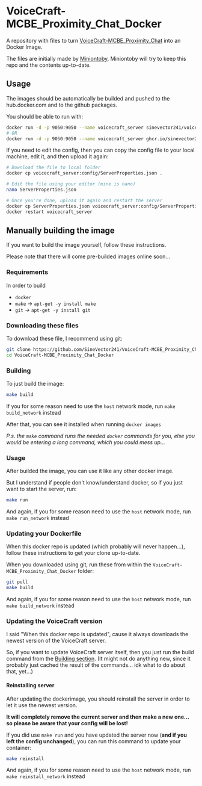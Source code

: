 # VoiceCraft-MCBE_Proximity_Chat_Docker

A repository with files to turn [VoiceCraft-MCBE_Proximity_Chat](https://github.com/SineVector241/VoiceCraft-MCBE_Proximity_Chat) into an Docker Image.

The files are initially made by [Miniontoby](https://github.com/Miniontoby).
Miniontoby will try to keep this repo and the contents up-to-date.


## Usage

The images should be automatically be builded and pushed to the hub.docker.com and to the github packages.

You should be able to run with:
```bash
docker run -d -p 9050:9050 --name voicecraft_server sinevector241/voicecraft:latest
# OR
docker run -d -p 9050:9050 --name voicecraft_server ghcr.io/sinevector241/voicecraft:latest
```

If you need to edit the config, then you can copy the config file to your local machine, edit it, and then upload it again:
```bash
# Download the file to local folder
docker cp voicecraft_server:config/ServerProperties.json .

# Edit the file using your editor (mine is nano)
nano ServerProperties.json

# Once you're done, upload it again and restart the server
docker cp ServerProperties.json voicecraft_server:config/ServerProperties.json
docker restart voicecraft_server
```


## Manually building the image

If you want to build the image yourself, follow these instructions.

Please note that there will come pre-builded images online soon...


### Requirements

In order to build
- `docker`
- `make` -> `apt-get -y install make`
- `git` -> `apt-get -y install git`


### Downloading these files

To download these file, I recommend using git:
```bash
git clone https://github.com/SineVector241/VoiceCraft-MCBE_Proximity_Chat_Docker.git
cd VoiceCraft-MCBE_Proximity_Chat_Docker
```


### Building

To just build the image: 
```bash
make build
```

If you for some reason need to use the `host` network mode, run `make build_network` instead

After that, you can see it installed when running `docker images`

*P.s. the `make` command runs the needed `docker` commands for you, else you would be entering a long command, which you could mess up...*


### Usage

After builded the image, you can use it like any other docker image.

But I understand if people don't know/understand docker, so if you just want to start the server, run: 
```bash
make run
```

And again, if you for some reason need to use the `host` network mode, run `make run_network` instead


### Updating your Dockerfile

When this docker repo is updated (which probably will never happen...), follow these instructions to get your clone up-to-date.

When you downloaded using git, run these from within the `VoiceCraft-MCBE_Proximity_Chat_Docker` folder:
```bash
git pull
make build
```

And again, if you for some reason need to use the `host` network mode, run `make build_network` instead


### Updating the VoiceCraft version

I said "When this docker repo is updated", cause it always downloads the newest version of the VoiceCraft server.

So, if you want to update VoiceCraft server itself, then you just run the build command from the [Building section](#Building).
(It might not do anything new, since it probably just cached the result of the commands... idk what to do about that, yet...)


#### Reinstalling server

After updating the dockerimage, you should reinstall the server in order to let it use the newest version.

**It will completely remove the current server and then make a new one... so please be aware that your config will be lost!**

If you did use `make run` and you have updated the server now (__and if you left the config unchanged__), you can run this command to update your container:
```bash
make reinstall
```

And again, if you for some reason need to use the `host` network mode, run `make reinstall_network` instead



